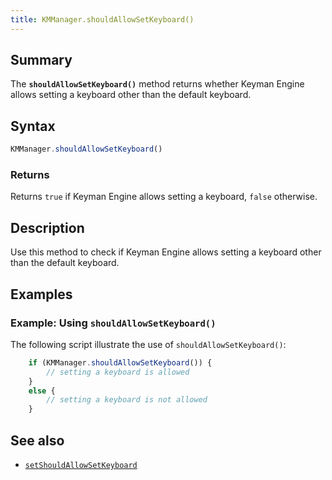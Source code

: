 ```yaml
---
title: KMManager.shouldAllowSetKeyboard()
---
```


## Summary

The **`shouldAllowSetKeyboard()`** method returns whether Keyman Engine
allows setting a keyboard other than the default keyboard.

## Syntax

``` javascript
KMManager.shouldAllowSetKeyboard()
```

### Returns

Returns `true` if Keyman Engine allows setting a keyboard, `false`
otherwise.

## Description

Use this method to check if Keyman Engine allows setting a keyboard
other than the default keyboard.

## Examples

### Example: Using `shouldAllowSetKeyboard()`

The following script illustrate the use of `shouldAllowSetKeyboard()`:

``` javascript
    if (KMManager.shouldAllowSetKeyboard()) {
        // setting a keyboard is allowed
    }
    else {
        // setting a keyboard is not allowed
    }
```

## See also

-   [`setShouldAllowSetKeyboard`](setShouldAllowSetKeyboard)
